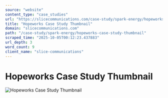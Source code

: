 ```yaml
---
source: "website"
content_type: "case_studies"
url: "https://slicecommunications.com/case-study/spark-energy/hopeworks-case-study-thumbnail"
title: "Hopeworks Case Study Thumbnail"
domain: "slicecommunications.com"
path: "/case-study/spark-energy/hopeworks-case-study-thumbnail"
scraped_time: "2025-10-05T00:12:23.437883"
url_depth: 3
word_count: 9
client_name: "slice-communications"
---
```


# Hopeworks Case Study Thumbnail

![Hopeworks Case Study Thumbnail](https://slicecommunications.com/wp-content/uploads/2019/07/Hopeworks-Case-Study-Thumbnail-300x300.png)